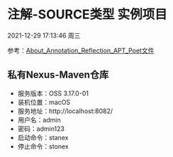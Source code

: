 # 注解-SOURCE类型 实例项目

2021-12-29 17:13:46 周三

参考：[About_Annotation_Reflection_APT_Poet文件](../docs/Annotation-Reflection-APT-Poet/About_Annotation_Reflection_APT_Poet.md)

## 私有Nexus-Maven仓库

- 服务版本：OSS 3.17.0-01
- 装机位置：macOS
- 服务地址：http://localhost:8082/
- 用户名：admin
- 密码：admin123
- 启动命令：stanex
- 停止命令：stonex